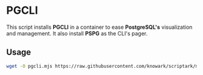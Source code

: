 # PGCLI

This script installs **PGCLI** in a container to ease **PostgreSQL's**
visualization and management. It also install **PSPG** as the CLI's pager.

## Usage

```bash
wget -O pgcli.mjs https://raw.githubusercontent.com/knowark/scriptark/main/pgcli/pgcli.mjs && node pgcli.mjs
```
